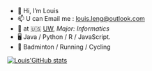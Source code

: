 - 👋 Hi, I’m Louis
- 📫 U can Email me : louis.leng@outlook.com
- 🍻  at 🇺🇸 [UW](uw.edu), _Major: Informatics_
- 🖥️ Java / Python / R / JavaScript.
- 🏃 Badminton / Running / Cycling

[![Louis'GitHub stats](https://github-readme-stats.vercel.app/api?username=LouisXO&count_private=true&show_icons=true&theme=prussian)](https://github.com/LouisXO)


<!---
[![Top Langs](https://github-readme-stats.vercel.app/api/top-langs/?username=LouisXO&layout=compact&count_private=true)](https://github.com/anuraghazra/github-readme-stats)
LouisXO/LouisXO is a ✨ special ✨ repository because its `README.md` (this file) appears on your GitHub profile.
You can click the Preview link to take a look at your changes.
--->
